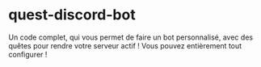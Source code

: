 # quest-discord-bot
Un code complet, qui vous permet de faire un bot personnalisé, avec des quêtes pour rendre votre serveur actif ! Vous pouvez entièrement tout configurer !
